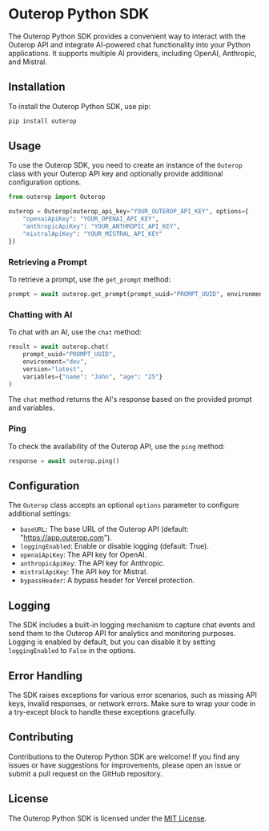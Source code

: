 # Outerop Python SDK

The Outerop Python SDK provides a convenient way to interact with the Outerop API and integrate AI-powered chat functionality into your Python applications. It supports multiple AI providers, including OpenAI, Anthropic, and Mistral.

## Installation

To install the Outerop Python SDK, use pip:

```bash
pip install outerop
```

## Usage

To use the Outerop SDK, you need to create an instance of the `Outerop` class with your Outerop API key and optionally provide additional configuration options.

```python
from outerop import Outerop

outerop = Outerop(outerop_api_key="YOUR_OUTEROP_API_KEY", options={
    "openaiApiKey": "YOUR_OPENAI_API_KEY",
    "anthropicApiKey": "YOUR_ANTHROPIC_API_KEY",
    "mistralApiKey": "YOUR_MISTRAL_API_KEY"
})
```

### Retrieving a Prompt

To retrieve a prompt, use the `get_prompt` method:

```python
prompt = await outerop.get_prompt(prompt_uuid="PROMPT_UUID", environment="dev", version="latest")
```

### Chatting with AI

To chat with an AI, use the `chat` method:

```python
result = await outerop.chat(
    prompt_uuid="PROMPT_UUID",
    environment="dev",
    version="latest",
    variables={"name": "John", "age": "25"}
)
```

The `chat` method returns the AI's response based on the provided prompt and variables.

### Ping

To check the availability of the Outerop API, use the `ping` method:

```python
response = await outerop.ping()
```

## Configuration

The `Outerop` class accepts an optional `options` parameter to configure additional settings:

- `baseURL`: The base URL of the Outerop API (default: "https://app.outerop.com").
- `loggingEnabled`: Enable or disable logging (default: True).
- `openaiApiKey`: The API key for OpenAI.
- `anthropicApiKey`: The API key for Anthropic.
- `mistralApiKey`: The API key for Mistral.
- `bypassHeader`: A bypass header for Vercel protection.

## Logging

The SDK includes a built-in logging mechanism to capture chat events and send them to the Outerop API for analytics and monitoring purposes. Logging is enabled by default, but you can disable it by setting `loggingEnabled` to `False` in the options.

## Error Handling

The SDK raises exceptions for various error scenarios, such as missing API keys, invalid responses, or network errors. Make sure to wrap your code in a try-except block to handle these exceptions gracefully.

## Contributing

Contributions to the Outerop Python SDK are welcome! If you find any issues or have suggestions for improvements, please open an issue or submit a pull request on the GitHub repository.

## License

The Outerop Python SDK is licensed under the [MIT License](LICENSE).

